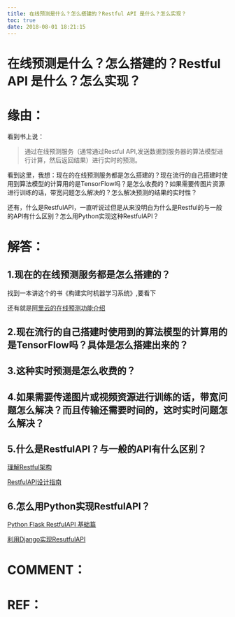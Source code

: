 ```yaml
---
title: 在线预测是什么？怎么搭建的？Restful API 是什么？怎么实现？
toc: true
date: 2018-08-01 18:21:15
---
```

# 在线预测是什么？怎么搭建的？Restful API 是什么？怎么实现？

# **缘由：**


看到书上说：


<blockquote>通过在线预测服务（通常通过Restful API,发送数据到服务器的算法模型进行计算，然后返回结果）进行实时的预测。</blockquote>


看到这里，我想：现在的在线预测服务都是怎么搭建的？现在流行的自己搭建时使用到算法模型的计算用的是TensorFlow吗？是怎么收费的？如果需要传图片资源进行训练的话，带宽问题怎么解决的？怎么解决预测的结果的实时性？

还有，什么是RestfulAPI，一直听说过但是从来没明白为什么是Restful的与一般的API有什么区别？怎么用Python实现这种RestfulAPI？


# **解答：**




## 1.现在的在线预测服务都是怎么搭建的？


找到一本讲这个的书《构建实时机器学习系统》,要看下

还有就是[阿里云的在线预测功能介绍](https://help.aliyun.com/document_detail/45395.html)


## 2.现在流行的自己搭建时使用到的算法模型的计算用的是TensorFlow吗？具体是怎么搭建出来的？




## 3.这种实时预测是怎么收费的？




## 4.如果需要传递图片或视频资源进行训练的话，带宽问题怎么解决？而且传输还需要时间的，这时实时问题怎么解决？




## 5.什么是RestfulAPI？与一般的API有什么区别？


[理解Restful架构](http://www.ruanyifeng.com/blog/2011/09/restful.html)

[RestfulAPI设计指南](http://www.ruanyifeng.com/blog/2014/05/restful_api.html)


## 6.怎么用Python实现RestfulAPI？


[Python Flask RestfulAPI 基础篇](http://blog.csdn.net/bestallen/article/details/53767114)

[利用Django实现ResutfulAPI](https://www.cnblogs.com/zhouyang123200/p/6606405.html)






# COMMENT：





# REF：
